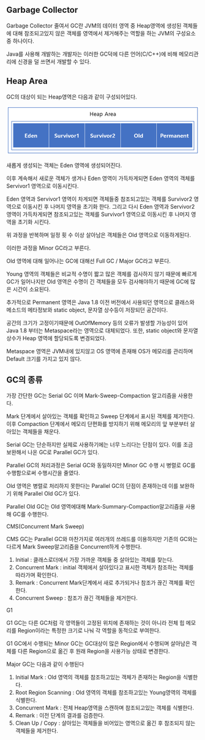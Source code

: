 ## Garbage Collector

Garbage Collector 줄여서 GC란 JVM의 데이터 영역 중 Heap영역에 생성된 객체들에 대해 참조되고있지 않은 객체를 영역에서 제거해주는 역할을 하는 JVM의 구성요소 중 하나이다.

Java를 사용해 개발하는 개발자는 이러한 GC덕에 다른 언어(C/C++)에 비해 메모리관리에 신경을 덜 쓰면서 개발할 수 있다.



## Heap Area

GC의 대상이 되는 Heap영역은 다음과 같이 구성되어있다.

![heap](https://github.com/gamzagamza/study-note/blob/master/java/gc/images/heap.png?raw=true)

새롭게 생성되는 객체는 Eden 영역에 생성되어진다.

이후 계속해서 새로운 객체가 생겨나 Eden 영역이 가득차게되면 Eden 영역의 객체를 Servivor1 영역으로 이동시킨다.

Eden 영역과 Servivor1 영역이 차게되면 객체들중 참조되고있는 객체를 Survivor2 영역으로 이동시킨 후 나머지 영역을 초기화 한다. 그리고 다시 Eden 영역과 Servivor2 영역이 가득차게되면 참조되고있는 객체를 Survivor1 영역으로 이동시킨 후 나머지 영역을 초기화 시킨다.

위 과정을 반복하며 일정 횟 수 이상 살아남은 객체들은 Old 영역으로 이동하게된다.

이러한 과정을 Minor GC라고 부른다.



Old 영역에 대해 일어나는 GC에 대해선 Full GC / Major GC라고 부른다.

Young 영역의 객체들은 비교적 수명이 짧고 많은 객체를 검사하지 않기 때문에 빠르게 GC가 일어나지만 Old 영역은 수명이 긴 객체들을 모두 검사해야하기 때문에 GC에 많은 시간이 소요된다.



추가적으로 Permanent 영역은 Java 1.8 이전 버전에서 사용되던 영역으로 클래스와 메소드의 메타정보와 static object, 문자열 상수등이 저장되던 공간이다.

공간의 크기가 고정이기때문에 OutOfMemory 등의 오류가 발생할 가능성이 있어 Java 1.8 부터는 Metaspace라는 영역으로 대체되었다. 또한, static object와 문자열 상수가 Heap 영역에 할당되도록 변경되었다.

Metaspace 영역은 JVM내에 있지않고 OS 영역에 존재해 OS가 메모리를 관리하며 Default 크기를 가지고 있지 않다.



## GC의 종류

가장 간단한 GC는 Serial GC 이며 Mark-Sweep-Compaction 알고리즘을 사용한다.

Mark 단계에서 살아있는 객체를 확인하고 Sweep 단계에서 표시된 객체를 제거한다. 이후 Compaction 단계에서 메모리 단편화를 방지하기 위해 메모리의 앞 부분부터 살아있는 객체들을 채운다.



Serial GC는 단순하지만 실제로 사용하기에는 너무 느리다는 단점이 있다. 이를 조금 보완해서 나온 GC로 Parallel GC가 있다.

Parallel GC의 처리과정은 Serial GC와 동일하지만 Minor GC 수행 시 병렬로 GC를 수행함으로써 수행시간을 줄였다.



Old 영역은 병렬로 처리하지 못한다는 Parallel GC의 단점이 존재하는데 이를 보완하기 위해 Parallel Old GC가 있다.

Parallel Old GC는 Old 영역에대해 Mark-Summary-Compaction알고리즘을 사용해 GC를 수행한다.



CMS(Concurrent Mark Sweep)

CMS GC는 Parallel GC와 마찬가지로 여러개의 쓰레드를 이용하지만 기존의 GC와는 다르게 Mark Sweep알고리즘을 Concurrent하게 수행한다.

1. Initial : 클래스로더에서 가장 가까운 객체들 중 살아있는 객체를 찾는다.
2. Concurrent Mark : initial 객체에서 살아있다고 표시한 객체가 참조하는 객체를 따라가며 확인한다.
3. Remark : Concurrent Mark단계에서 새로 추가되거나 참조가 끊긴 객체를 확인한다.
4. Concurrent Sweep : 참조가 끊긴 객체들을 제거한다.



G1

G1 GC는 다른 GC처럼 각 영역들이 고정된 위치에 존재하는 것이 아니라 전체 힙 메모리를 Region이라는 특정한 크기로 나눠 각 역할을 동적으로 부여한다.

G1 GC에서 수행되는 Minor GC는 GC대상이 많은 Region에서 수행되며 살아남은 객체를 다른 Region으로 옮긴 후 원래 Region을 사용가능 상태로 변경한다.

Major GC는 다음과 같이 수행된다

1. Initial Mark : Old 영역의 객체를 참조하고있는 객체가 존재하는 Region을 식별한다.
2. Root Region Scanning : Old 영역의 객체를 참조하고있는 Young영역의 객체를 식별한다.
3. Concurrent Mark : 전체 Heap영역을 스캔하며 참조되고있는 객체를 식별한다.
4. Remark : 이전 단계의 결과를 검증한다.
5. Clean Up / Copy : 살아있는 객체들을 비어있는 영역으로 옮긴 후 참조되지 않는 객체들을 제거한다.